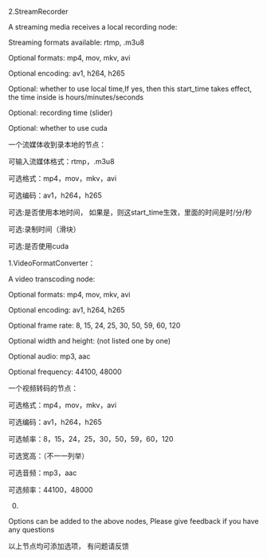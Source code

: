 2.StreamRecorder

A streaming media receives a local recording node:

Streaming formats available: rtmp, .m3u8

Optional formats: mp4, mov, mkv, avi

Optional encoding: av1, h264, h265

Optional: whether to use local time,If yes, then this start_time takes effect, the time inside is hours/minutes/seconds

Optional: recording time (slider)

Optional: whether to use cuda

一个流媒体收到录本地的节点：

可输入流媒体格式：rtmp，.m3u8

可选格式：mp4，mov，mkv，avi

可选编码：av1，h264，h265

可选:是否使用本地时间，
     如果是，则这start_time生效，里面的时间是时/分/秒
     
可选:录制时间（滑块）

可选:是否使用cuda


1.VideoFormatConverter：

A video transcoding node:

Optional formats: mp4, mov, mkv, avi

Optional encoding: av1, h264, h265

Optional frame rate: 8, 15, 24, 25, 30, 50, 59, 60, 120

Optional width and height: (not listed one by one)

Optional audio: mp3, aac

Optional frequency: 44100, 48000

一个视频转码的节点：

可选格式：mp4，mov，mkv，avi

可选编码：av1，h264，h265

可选帧率：8，15，24，25，30，50，59，60，120

可选宽高：（不一一列举）

可选音频：mp3，aac

可选频率：44100，48000


0.
Options can be added to the above nodes,
Please give feedback if you have any questions

以上节点均可添加选项，
有问题请反馈
